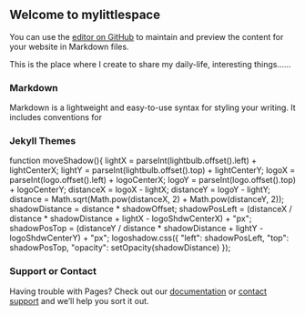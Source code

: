 ## Welcome to mylittlespace

You can use the [editor on GitHub](https://github.com/Just-Have-Fun-X/Just-Have-Fun-X.github.io/edit/master/index.md) to maintain and preview the content for your website in Markdown files.

This is the place where I create to share my daily-life, interesting things……

### Markdown

Markdown is a lightweight and easy-to-use syntax for styling your writing. It includes conventions for

### Jekyll Themes
function moveShadow(){
    lightX          = parseInt(lightbulb.offset().left) + lightCenterX;
    lightY          = parseInt(lightbulb.offset().top) + lightCenterY;
    logoX           = parseInt(logo.offset().left) + logoCenterX;
    logoY           = parseInt(logo.offset().top) + logoCenterY;
    distanceX       = logoX - lightX;
    distanceY       = logoY - lightY;
    distance        = Math.sqrt(Math.pow(distanceX, 2) + Math.pow(distanceY, 2));
    shadowDistance  = distance * shadowOffset;
    shadowPosLeft   = (distanceX / distance * shadowDistance + lightX - logoShdwCenterX) + "px";
    shadowPosTop    = (distanceY / distance * shadowDistance + lightY - logoShdwCenterY) + "px";
    logoshadow.css({ "left": shadowPosLeft, "top": shadowPosTop, "opacity": setOpacity(shadowDistance) });

### Support or Contact

Having trouble with Pages? Check out our [documentation](https://help.github.com/categories/github-pages-basics/) or [contact support](https://github.com/contact) and we’ll help you sort it out.
